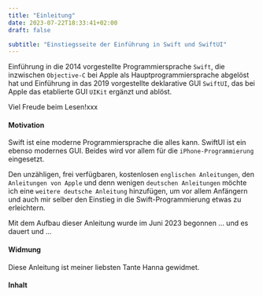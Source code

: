 ```yaml
---
title: "Einleitung"
date: 2023-07-22T18:33:41+02:00
draft: false

subtitle: "Einstiegsseite der Einführung in Swift und SwiftUI"
---
```


<!--
<span class="csKey">content: content/_index.md </span>
-->

Einführung in die 2014 vorgestellte Programmiersprache `Swift`, die inzwischen `Objective-C` bei Apple als Hauptprogrammiersprache abgelöst hat und Einführung in das 2019 vorgestellte deklarative GUI `SwiftUI`, das bei Apple das etablierte GUI `UIKit` ergänzt und ablöst. 

Viel Freude beim Lesen!xxx

#### Motivation
Swift ist eine moderne Programmiersprache die alles kann. SwiftUI ist ein ebenso modernes GUI. Beides wird vor allem für die `iPhone-Programmierung` eingesetzt.

Den unzähligen, frei verfügbaren, kostenlosen `englischen Anleitungen`, den `Anleitungen von Apple` und denn wenigen `deutschen Anleitungen` möchte ich eine `weitere deutsche Anleitung` hinzufügen, um vor allem Anfängern und auch mir selber den Einstieg in die Swift-Programmierung etwas zu erleichtern.

Mit dem Aufbau dieser Anleitung wurde im Juni 2023 begonnen ... und es dauert und ...

#### Widmung
Diese Anleitung ist meiner liebsten Tante Hanna gewidmet.

#### Inhalt


<!-- Links -->
[w1]: https://de.wikipedia.org/wiki/Swift_(Programmiersprache) "wikipedia"
[w2]: https://de.wikipedia.org/wiki/Objective-C "wikipedia"
[w3]: https://de.wikipedia.org/wiki/SwiftUI "wikipedia"
[w4]: https://de.wikipedia.org/wiki/Grafische_Benutzeroberfläche "wikipedia"